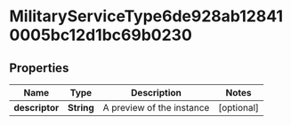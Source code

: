 

# MilitaryServiceType6de928ab128410005bc12d1bc69b0230


## Properties

| Name | Type | Description | Notes |
|------------ | ------------- | ------------- | -------------|
|**descriptor** | **String** | A preview of the instance |  [optional] |



